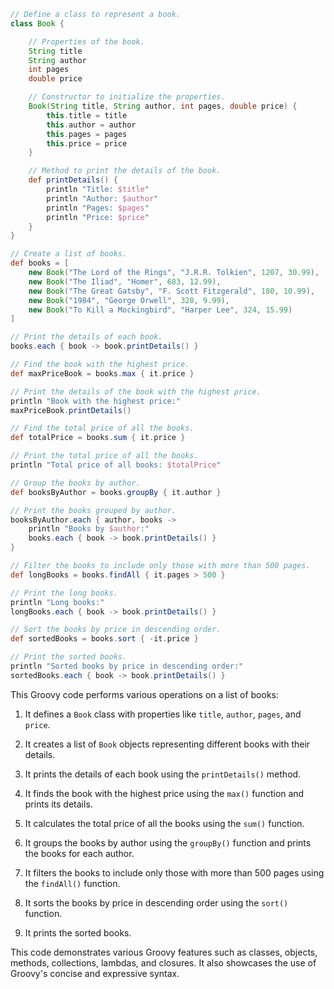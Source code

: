 ```groovy
// Define a class to represent a book.
class Book {

    // Properties of the book.
    String title
    String author
    int pages
    double price

    // Constructor to initialize the properties.
    Book(String title, String author, int pages, double price) {
        this.title = title
        this.author = author
        this.pages = pages
        this.price = price
    }

    // Method to print the details of the book.
    def printDetails() {
        println "Title: $title"
        println "Author: $author"
        println "Pages: $pages"
        println "Price: $price"
    }
}

// Create a list of books.
def books = [
    new Book("The Lord of the Rings", "J.R.R. Tolkien", 1207, 30.99),
    new Book("The Iliad", "Homer", 683, 12.99),
    new Book("The Great Gatsby", "F. Scott Fitzgerald", 180, 10.99),
    new Book("1984", "George Orwell", 328, 9.99),
    new Book("To Kill a Mockingbird", "Harper Lee", 324, 15.99)
]

// Print the details of each book.
books.each { book -> book.printDetails() }

// Find the book with the highest price.
def maxPriceBook = books.max { it.price }

// Print the details of the book with the highest price.
println "Book with the highest price:"
maxPriceBook.printDetails()

// Find the total price of all the books.
def totalPrice = books.sum { it.price }

// Print the total price of all the books.
println "Total price of all books: $totalPrice"

// Group the books by author.
def booksByAuthor = books.groupBy { it.author }

// Print the books grouped by author.
booksByAuthor.each { author, books ->
    println "Books by $author:"
    books.each { book -> book.printDetails() }
}

// Filter the books to include only those with more than 500 pages.
def longBooks = books.findAll { it.pages > 500 }

// Print the long books.
println "Long books:"
longBooks.each { book -> book.printDetails() }

// Sort the books by price in descending order.
def sortedBooks = books.sort { -it.price }

// Print the sorted books.
println "Sorted books by price in descending order:"
sortedBooks.each { book -> book.printDetails() }
```

This Groovy code performs various operations on a list of books:

1. It defines a `Book` class with properties like `title`, `author`, `pages`, and `price`.

2. It creates a list of `Book` objects representing different books with their details.

3. It prints the details of each book using the `printDetails()` method.

4. It finds the book with the highest price using the `max()` function and prints its details.

5. It calculates the total price of all the books using the `sum()` function.

6. It groups the books by author using the `groupBy()` function and prints the books for each author.

7. It filters the books to include only those with more than 500 pages using the `findAll()` function.

8. It sorts the books by price in descending order using the `sort()` function.

9. It prints the sorted books.

This code demonstrates various Groovy features such as classes, objects, methods, collections, lambdas, and closures. It also showcases the use of Groovy's concise and expressive syntax.